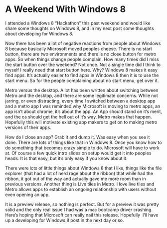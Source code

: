 <!--
id: 19909888207
link: http://kevinisom.info/post/19909888207/a-weekend-with-windows-8
slug: a-weekend-with-windows-8
date: Mon Mar 26 2012 08:54:11 GMT+1300 (NZDT)
raw: {"blog_name":"kevinisom","id":19909888207,"post_url":"http://kevinisom.info/post/19909888207/a-weekend-with-windows-8","slug":"a-weekend-with-windows-8","type":"text","date":"2012-03-25 19:54:11 GMT","timestamp":1332705251,"state":"published","format":"html","reblog_key":"dlFz4FqC","tags":[],"short_url":"http://tmblr.co/Zw68YyIYkCZF","highlighted":[],"note_count":2,"title":"A Weekend With Windows 8","body":"<p>I attended a Windows 8 &#8220;Hackathon&#8221; this past weekend and would like share some thoughts on Windows 8, and in my next post some thoughts about developing for Windows 8. </p>\n<p>Now there has been a lot of negative reactions from people about Windows 8 because basically Microsoft moved peoples cheese. There is no start button, there are two environments and there is no close button for metro apps. So when things change people complain. How many times did I miss the start button over the weekend? Not once. Not a single time did I think to myself I really need that start button here. Why? Windows 8 makes it easy find apps. It&#8217;s actually easier to find apps in Windows 8 then it is to use the start menu. So for the people complaining about no start menu, get over it.</p>\n<p>Metro versus the desktop. A lot has been written about switching between Metro and the desktop, and there are some legitimate concerns. While not jarring, or even distracting, every time I switched between a desktop app and a metro app I was reminded why Microsoft is moving to metro apps, an app isn&#8217;t about chrome, it&#8217;s about the app. An App should stand on it&#8217;s merit, and the os should get the hell out of it&#8217;s way. Metro makes that happen. Hopefully this will motivate existing app makers to get on to making metro versions of their apps.</p>\n<p>How do I close an app? Grab it and dump it. Was easy when you see it done. There are lots of things like that in Windows 8. Once you know how to do something that becomes crazy simple to do. Microsoft will have to work at. Of course a few quick intro slides on setup would get it into peoples heads. It is that easy, but it&#8217;s only easy if you know about it.  </p>\n<p>There were lots of little things about Windows 8 that I like, things like the file explorer (that had a lot of nerd rage about the ribbon) that while had the ribbon, it got out of the way and actually gave me more room than in previous versions. Another thing is Live tiles in Metro. I love live tiles and Metro allows apps to establish an ongoing relationship with users without even opening an app. </p>\n<p>It is a preview release, so nothing is perfect. But for a preview it was pretty solid and the only real issue I had was a mac bootcamp driver crashing. Here&#8217;s hoping that Microsoft can really nail this release. Hopefully  I&#8217;ll have up a developing for Windows 8 post in the next day or so.</p>"}
publish: 2012-03-026
tags: 
title: A Weekend With Windows 8
-->


A Weekend With Windows 8
========================

I attended a Windows 8 “Hackathon” this past weekend and would like
share some thoughts on Windows 8, and in my next post some thoughts
about developing for Windows 8. 

Now there has been a lot of negative reactions from people about Windows
8 because basically Microsoft moved peoples cheese. There is no start
button, there are two environments and there is no close button for
metro apps. So when things change people complain. How many times did I
miss the start button over the weekend? Not once. Not a single time did
I think to myself I really need that start button here. Why? Windows 8
makes it easy find apps. It’s actually easier to find apps in Windows 8
then it is to use the start menu. So for the people complaining about no
start menu, get over it.

Metro versus the desktop. A lot has been written about switching between
Metro and the desktop, and there are some legitimate concerns. While not
jarring, or even distracting, every time I switched between a desktop
app and a metro app I was reminded why Microsoft is moving to metro
apps, an app isn’t about chrome, it’s about the app. An App should stand
on it’s merit, and the os should get the hell out of it’s way. Metro
makes that happen. Hopefully this will motivate existing app makers to
get on to making metro versions of their apps.

How do I close an app? Grab it and dump it. Was easy when you see it
done. There are lots of things like that in Windows 8. Once you know how
to do something that becomes crazy simple to do. Microsoft will have to
work at. Of course a few quick intro slides on setup would get it into
peoples heads. It is that easy, but it’s only easy if you know about it.
 

There were lots of little things about Windows 8 that I like, things
like the file explorer (that had a lot of nerd rage about the ribbon)
that while had the ribbon, it got out of the way and actually gave me
more room than in previous versions. Another thing is Live tiles in
Metro. I love live tiles and Metro allows apps to establish an ongoing
relationship with users without even opening an app. 

It is a preview release, so nothing is perfect. But for a preview it was
pretty solid and the only real issue I had was a mac bootcamp driver
crashing. Here’s hoping that Microsoft can really nail this release.
Hopefully  I’ll have up a developing for Windows 8 post in the next day
or so.


